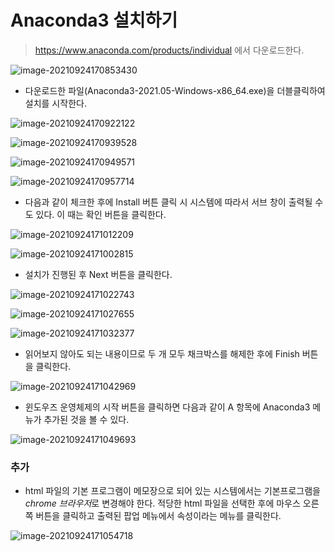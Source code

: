 # Anaconda3 설치하기

> https://www.anaconda.com/products/individual 에서 다운로드한다.

![image-20210924170853430](md-images/image-20210924170853430.png)

* 다운로드한 파일(Anaconda3-2021.05-Windows-x86_64.exe)을 더블클릭하여 설치를 시작한다.

![image-20210924170922122](md-images/image-20210924170922122.png)

![image-20210924170939528](md-images/image-20210924170939528.png)

![image-20210924170949571](md-images/image-20210924170949571.png)

![image-20210924170957714](md-images/image-20210924170957714.png)

* 다음과 같이 체크한 후에 Install 버튼 클릭 시 시스템에 따라서 서브 창이 출력될 수도 있다. 이 때는 확인 버튼을 클릭한다.

![image-20210924171012209](md-images/image-20210924171012209.png)

![image-20210924171002815](md-images/image-20210924171002815.png)

* 설치가 진행된 후 Next 버튼을 클릭한다.

![image-20210924171022743](md-images/image-20210924171022743.png)

![image-20210924171027655](md-images/image-20210924171027655.png)

![image-20210924171032377](md-images/image-20210924171032377.png)

* 읽어보지 않아도 되는 내용이므로 두 개 모두 채크박스를 해제한 후에 Finish 버튼을 클릭한다.

![image-20210924171042969](md-images/image-20210924171042969.png)

* 윈도우즈 운영체제의 시작 버튼을 클릭하면 다음과 같이 A 항목에 Anaconda3 메뉴가 추가된 것을 볼 수 있다.

![image-20210924171049693](md-images/image-20210924171049693.png)

### 추가

* html 파일의 기본 프로그램이 메모장으로 되어 있는 시스템에서는 기본프로그램을 *chrome 브라우저*로 변경해야 한다. 적당한 html 파일을 선택한 후에 마우스 오른쪽 버튼을 클릭하고 출력된 팝업 메뉴에서 속성이라는 메뉴를 클릭한다.

![image-20210924171054718](md-images/image-20210924171054718.png)


